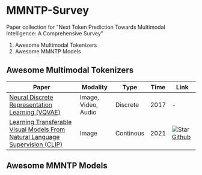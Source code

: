 # MMNTP-Survey
Paper collection for "Next Token Prediction Towards Multimodal Intelligence: A Comprehensive Survey"

1. Awesome Multimodal Tokenizers
2. Awesome MMNTP Models


## Awesome Multimodal Tokenizers
| **Paper**                                       | **Modality** | **Type**      | **Time** | **Link** |
|-------------------------------------------------|---------------------|------------|------|------|
| [Neural Discrete Representation Learning (VQVAE)](https://arxiv.org/abs/1711.00937) | Image, Video, Audio | Discrete | 2017          |   -   |
| [Learning Transferable Visual Models From Natural Language Supervision (CLIP)](https://arxiv.org/abs/2103.00020) | Image | Continous | 2021          |  ![Star](https://img.shields.io/github/stars/OpenAI/CLIP.svg?style=social&label=Star)[Github](https://github.com/OpenAI/CLIP)    |


## Awesome MMNTP Models

